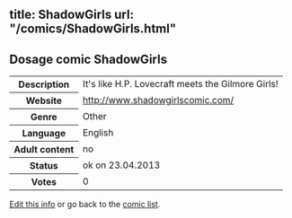 title: ShadowGirls
url: "/comics/ShadowGirls.html"
---
Dosage comic ShadowGirls
-----------------------------------------

<table class="comicinfo">
<tr>
<th>Description</th><td>It's like H.P. Lovecraft meets the Gilmore Girls!</td>
</tr>
<tr>
<th>Website</th><td><a href="http://www.shadowgirlscomic.com/">http://www.shadowgirlscomic.com/</a></td>
</tr>
<tr>
<th>Genre</th><td>Other</td>
</tr>
<tr>
<th>Language</th><td>English</td>
</tr>
<tr>
<th>Adult content</th><td>no</td>
</tr>
<tr>
<th>Status</th><td>ok on 23.04.2013</td>
</tr>
<tr>
<th>Votes</th><td>0</div></td>
</tr>
</table>

[Edit this info](/comics/ShadowGirls_edit.html) or go back to the [comic list](../comic-index.html).
